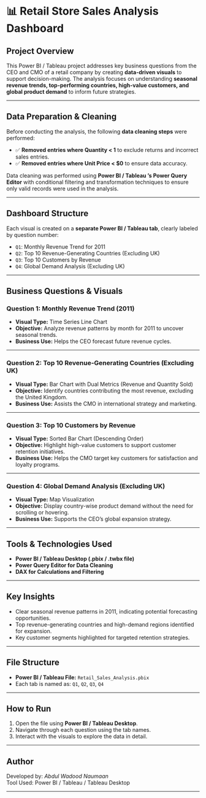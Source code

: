 # 📊 Retail Store Sales Analysis Dashboard

## Project Overview
This Power BI / Tableau  project addresses key business questions from the CEO and CMO of a retail company by creating **data-driven visuals** to support decision-making. The analysis focuses on understanding **seasonal revenue trends, top-performing countries, high-value customers, and global product demand** to inform future strategies.

---

## Data Preparation & Cleaning

Before conducting the analysis, the following **data cleaning steps** were performed:
- ✅ **Removed entries where Quantity < 1** to exclude returns and incorrect sales entries.
- ✅ **Removed entries where Unit Price < $0** to ensure data accuracy.

Data cleaning was performed using **Power BI / Tableau ’s Power Query Editor** with conditional filtering and transformation techniques to ensure only valid records were used in the analysis.

---

## Dashboard Structure

Each visual is created on a **separate Power BI / Tableau  tab**, clearly labeled by question number:
- `Q1`: Monthly Revenue Trend for 2011
- `Q2`: Top 10 Revenue-Generating Countries (Excluding UK)
- `Q3`: Top 10 Customers by Revenue
- `Q4`: Global Demand Analysis (Excluding UK)

---

## Business Questions & Visuals

### Question 1: Monthly Revenue Trend (2011)
- **Visual Type:** Time Series Line Chart
- **Objective:** Analyze revenue patterns by month for 2011 to uncover seasonal trends.
- **Business Use:** Helps the CEO forecast future revenue cycles.

---

### Question 2: Top 10 Revenue-Generating Countries (Excluding UK)
- **Visual Type:** Bar Chart with Dual Metrics (Revenue and Quantity Sold)
- **Objective:** Identify countries contributing the most revenue, excluding the United Kingdom.
- **Business Use:** Assists the CMO in international strategy and marketing.

---

### Question 3: Top 10 Customers by Revenue
- **Visual Type:** Sorted Bar Chart (Descending Order)
- **Objective:** Highlight high-value customers to support customer retention initiatives.
- **Business Use:** Helps the CMO target key customers for satisfaction and loyalty programs.

---

### Question 4: Global Demand Analysis (Excluding UK)
- **Visual Type:** Map Visualization
- **Objective:** Display country-wise product demand without the need for scrolling or hovering.
- **Business Use:** Supports the CEO’s global expansion strategy.

---

## Tools & Technologies Used
- **Power BI / Tableau  Desktop (.pbix / .twbx file)**
- **Power Query Editor for Data Cleaning**
- **DAX for Calculations and Filtering**

---

## Key Insights
- Clear seasonal revenue patterns in 2011, indicating potential forecasting opportunities.
- Top revenue-generating countries and high-demand regions identified for expansion.
- Key customer segments highlighted for targeted retention strategies.

---

## File Structure
- **Power BI / Tableau  File:** `Retail_Sales_Analysis.pbix`
- Each tab is named as: `Q1`, `Q2`, `Q3`, `Q4`

---

## How to Run
1. Open the file using **Power BI / Tableau  Desktop**.
2. Navigate through each question using the tab names.
3. Interact with the visuals to explore the data in detail.

---

## Author
Developed by: *Abdul Wadood Naumaan*  
Tool Used: Power BI / Tableau  / Tableau Desktop  

---

